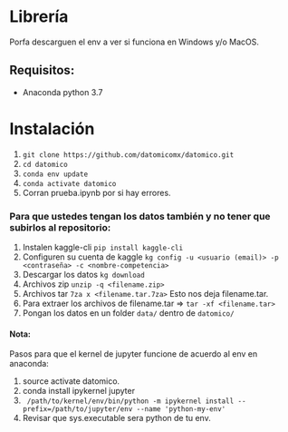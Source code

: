 # Librería

Porfa descarguen el env a ver si funciona en Windows y/o MacOS.


## Requisitos:
- Anaconda python 3.7

# Instalación
1. `git clone https://github.com/datomicomx/datomico.git`
2. `cd datomico`
3. `conda env update`
4. `conda activate datomico`
5. Corran prueba.ipynb por si hay errores. 


### Para que ustedes tengan los datos también y no tener que subirlos al repositorio:
1. Instalen kaggle-cli
`pip install kaggle-cli`
2. Configuren su cuenta de kaggle
`kg config -u <usuario (email)> -p <contraseña> -c <nombre-competencia>`
3. Descargar los datos
`kg download`
4. Archivos zip
`unzip -q <filename.zip>`
5. Archivos tar 
`7za x <filename.tar.7za>` Esto nos deja filename.tar. 
6. Para extraer los archivos de filename.tar => `tar -xf <filename.tar>`
7. Pongan los datos en un folder `data/` dentro de `datomico/`

#### Nota:
Pasos para que el kernel de jupyter funcione de acuerdo al env en anaconda: 
1. source activate datomico.
2. conda install ipykernel jupyter
3. ` /path/to/kernel/env/bin/python -m ipykernel install --prefix=/path/to/jupyter/env --name 'python-my-env'`
4. Revisar que sys.executable sera python de tu env.

